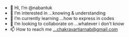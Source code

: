 - 👋 Hi, I’m @nabantuk
- 👀 I’m interested in ...knowing & understanding
- 🌱 I’m currently learning ...how to express in codes
- 💞️ I’m looking to collaborate on ...whatever i don't know
- 📫 How to reach me ...chakravartiarnab@gmail.com

<!---
nabantuk/nabantuk is a ✨ special ✨ repository because its `README.md` (this file) appears on your GitHub profile.
You can click the Preview link to take a look at your changes.
--->
